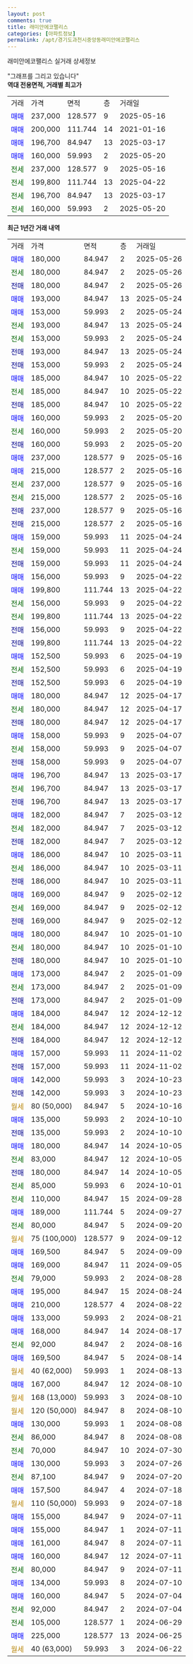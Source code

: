 ```yaml
---
layout: post
comments: true
title: 래미안에코팰리스
categories: [아파트정보]
permalink: /apt/경기도과천시중앙동래미안에코팰리스
---
```


래미안에코팰리스 실거래 상세정보

<script type="text/javascript">
  google.charts.load('current', {'packages':['line', 'corechart']});
  google.charts.setOnLoadCallback(drawChart);

  function drawChart() {
    var data = new google.visualization.DataTable();
    data.addColumn('date', '거래일');
    data.addColumn('number', "매매");
    data.addColumn('number', "전세");
    data.addColumn('number', "전매");

    data.addRows([[new Date(Date.parse("2025-05-26")), 180000, null, null], [new Date(Date.parse("2025-05-26")), null, 180000, null], [new Date(Date.parse("2025-05-26")), null, null, 180000], [new Date(Date.parse("2025-05-24")), 193000, null, null], [new Date(Date.parse("2025-05-24")), 153000, null, null], [new Date(Date.parse("2025-05-24")), null, 193000, null], [new Date(Date.parse("2025-05-24")), null, 153000, null], [new Date(Date.parse("2025-05-24")), null, null, 193000], [new Date(Date.parse("2025-05-24")), null, null, 153000], [new Date(Date.parse("2025-05-22")), 185000, null, null], [new Date(Date.parse("2025-05-22")), null, 185000, null], [new Date(Date.parse("2025-05-22")), null, null, 185000], [new Date(Date.parse("2025-05-20")), 160000, null, null], [new Date(Date.parse("2025-05-20")), null, 160000, null], [new Date(Date.parse("2025-05-20")), null, null, 160000], [new Date(Date.parse("2025-05-16")), 237000, null, null], [new Date(Date.parse("2025-05-16")), 215000, null, null], [new Date(Date.parse("2025-05-16")), null, 237000, null], [new Date(Date.parse("2025-05-16")), null, 215000, null], [new Date(Date.parse("2025-05-16")), null, null, 237000], [new Date(Date.parse("2025-05-16")), null, null, 215000], [new Date(Date.parse("2025-04-24")), 159000, null, null], [new Date(Date.parse("2025-04-24")), null, 159000, null], [new Date(Date.parse("2025-04-24")), null, null, 159000], [new Date(Date.parse("2025-04-22")), 156000, null, null], [new Date(Date.parse("2025-04-22")), 199800, null, null], [new Date(Date.parse("2025-04-22")), null, 156000, null], [new Date(Date.parse("2025-04-22")), null, 199800, null], [new Date(Date.parse("2025-04-22")), null, null, 156000], [new Date(Date.parse("2025-04-22")), null, null, 199800], [new Date(Date.parse("2025-04-19")), 152500, null, null], [new Date(Date.parse("2025-04-19")), null, 152500, null], [new Date(Date.parse("2025-04-19")), null, null, 152500], [new Date(Date.parse("2025-04-17")), 180000, null, null], [new Date(Date.parse("2025-04-17")), null, 180000, null], [new Date(Date.parse("2025-04-17")), null, null, 180000], [new Date(Date.parse("2025-04-07")), 158000, null, null], [new Date(Date.parse("2025-04-07")), null, 158000, null], [new Date(Date.parse("2025-04-07")), null, null, 158000], [new Date(Date.parse("2025-03-17")), 196700, null, null], [new Date(Date.parse("2025-03-17")), null, 196700, null], [new Date(Date.parse("2025-03-17")), null, null, 196700], [new Date(Date.parse("2025-03-12")), 182000, null, null], [new Date(Date.parse("2025-03-12")), null, 182000, null], [new Date(Date.parse("2025-03-12")), null, null, 182000], [new Date(Date.parse("2025-03-11")), 186000, null, null], [new Date(Date.parse("2025-03-11")), null, 186000, null], [new Date(Date.parse("2025-03-11")), null, null, 186000], [new Date(Date.parse("2025-02-12")), 169000, null, null], [new Date(Date.parse("2025-02-12")), null, 169000, null], [new Date(Date.parse("2025-02-12")), null, null, 169000], [new Date(Date.parse("2025-01-10")), 180000, null, null], [new Date(Date.parse("2025-01-10")), null, 180000, null], [new Date(Date.parse("2025-01-10")), null, null, 180000], [new Date(Date.parse("2025-01-09")), 173000, null, null], [new Date(Date.parse("2025-01-09")), null, 173000, null], [new Date(Date.parse("2025-01-09")), null, null, 173000], [new Date(Date.parse("2024-12-12")), 184000, null, null], [new Date(Date.parse("2024-12-12")), null, 184000, null], [new Date(Date.parse("2024-12-12")), null, null, 184000], [new Date(Date.parse("2024-11-02")), 157000, null, null], [new Date(Date.parse("2024-11-02")), null, null, 157000], [new Date(Date.parse("2024-10-23")), 142000, null, null], [new Date(Date.parse("2024-10-23")), null, null, 142000], [new Date(Date.parse("2024-10-16")), null, null, null], [new Date(Date.parse("2024-10-10")), 135000, null, null], [new Date(Date.parse("2024-10-10")), null, null, 135000], [new Date(Date.parse("2024-10-05")), 180000, null, null], [new Date(Date.parse("2024-10-05")), null, 83000, null], [new Date(Date.parse("2024-10-05")), null, null, 180000], [new Date(Date.parse("2024-10-01")), null, 85000, null], [new Date(Date.parse("2024-09-28")), null, 110000, null], [new Date(Date.parse("2024-09-27")), 189000, null, null], [new Date(Date.parse("2024-09-20")), null, 80000, null], [new Date(Date.parse("2024-09-12")), null, null, null], [new Date(Date.parse("2024-09-09")), 169500, null, null], [new Date(Date.parse("2024-09-05")), 169000, null, null], [new Date(Date.parse("2024-08-28")), null, 79000, null], [new Date(Date.parse("2024-08-24")), 195000, null, null], [new Date(Date.parse("2024-08-22")), 210000, null, null], [new Date(Date.parse("2024-08-21")), 133000, null, null], [new Date(Date.parse("2024-08-17")), 168000, null, null], [new Date(Date.parse("2024-08-16")), null, 92000, null], [new Date(Date.parse("2024-08-14")), 169500, null, null], [new Date(Date.parse("2024-08-13")), null, null, null], [new Date(Date.parse("2024-08-10")), 167000, null, null], [new Date(Date.parse("2024-08-10")), null, null, null], [new Date(Date.parse("2024-08-10")), null, null, null], [new Date(Date.parse("2024-08-08")), 130000, null, null], [new Date(Date.parse("2024-08-08")), null, 86000, null], [new Date(Date.parse("2024-07-30")), null, 70000, null], [new Date(Date.parse("2024-07-26")), 130000, null, null], [new Date(Date.parse("2024-07-20")), null, 87100, null], [new Date(Date.parse("2024-07-18")), 157500, null, null], [new Date(Date.parse("2024-07-18")), null, null, null], [new Date(Date.parse("2024-07-11")), 155000, null, null], [new Date(Date.parse("2024-07-11")), 155000, null, null], [new Date(Date.parse("2024-07-11")), 161000, null, null], [new Date(Date.parse("2024-07-11")), 160000, null, null], [new Date(Date.parse("2024-07-11")), null, 80000, null], [new Date(Date.parse("2024-07-10")), 134000, null, null], [new Date(Date.parse("2024-07-04")), 160000, null, null], [new Date(Date.parse("2024-07-04")), null, 92000, null], [new Date(Date.parse("2024-06-29")), null, 105000, null], [new Date(Date.parse("2024-06-25")), 225000, null, null], [new Date(Date.parse("2024-06-22")), null, null, null]]);

    var options = {
      hAxis: {
        format: 'yyyy/MM/dd'
      },    
      lineWidth: 0,
      pointsVisible: true,    
      title: '최근 1년간 유형별 실거래가 분포',
      legend: { position: 'bottom' }
    };

    var formatter = new google.visualization.NumberFormat({pattern:'###,###'} );
    formatter.format(data, 1);
    formatter.format(data, 2);
    
    setTimeout(function() {
        var chart = new google.visualization.LineChart(document.getElementById('columnchart_material'));
        chart.draw(data, (options));
        document.getElementById('loading').style.display = 'none';
    }, 200);
  }
</script>


<div id="loading" style="z-index:20; display: block; margin-left: 0px">"그래프를 그리고 있습니다"</div>
<div id="columnchart_material" style="width: 95%; margin-left: 0px; display: block"></div>
<!-- contents start -->
<b>역대 전용면적, 거래별 최고가</b>
<table class="sortable">
    <tr>
      <td>거래</td>
      <td>가격</td>
      <td>면적</td>
      <td>층</td>
      <td>거래일</td>
    </tr>
        <tr>
          <td><a style="color: blue">매매</a></td>
          <td>237,000</td>
          <td>128.577</td>
          <td>9</td>
          <td>2025-05-16</td>
        </tr>            <tr>
          <td><a style="color: blue">매매</a></td>
          <td>200,000</td>
          <td>111.744</td>
          <td>14</td>
          <td>2021-01-16</td>
        </tr>            <tr>
          <td><a style="color: blue">매매</a></td>
          <td>196,700</td>
          <td>84.947</td>
          <td>13</td>
          <td>2025-03-17</td>
        </tr>            <tr>
          <td><a style="color: blue">매매</a></td>
          <td>160,000</td>
          <td>59.993</td>
          <td>2</td>
          <td>2025-05-20</td>
        </tr>        
        <tr>
              <td><a style="color: darkgreen">전세</a></td>
              <td>237,000</td>
              <td>128.577</td>
              <td>9</td>
              <td>2025-05-16</td>
            </tr>            <tr>
              <td><a style="color: darkgreen">전세</a></td>
              <td>199,800</td>
              <td>111.744</td>
              <td>13</td>
              <td>2025-04-22</td>
            </tr>            <tr>
              <td><a style="color: darkgreen">전세</a></td>
              <td>196,700</td>
              <td>84.947</td>
              <td>13</td>
              <td>2025-03-17</td>
            </tr>            <tr>
              <td><a style="color: darkgreen">전세</a></td>
              <td>160,000</td>
              <td>59.993</td>
              <td>2</td>
              <td>2025-05-20</td>
            </tr>        
    
</table>

<b>최근 1년간 거래 내역</b>

<table class="sortable">
    <tr>
      <td>거래</td>
      <td>가격</td>
      <td>면적</td>
      <td>층</td>
      <td>거래일</td>
    </tr>
    <tr>
      <td><a style="color: blue">매매</a></td>
      <td>180,000</td>
      <td>84.947</td>
      <td>2</td>
      <td>2025-05-26</td>
    </tr>          <tr>
      <td><a style="color: darkgreen">전세</a></td>
      <td>180,000</td>
      <td>84.947</td>
      <td>2</td>
      <td>2025-05-26</td>
    </tr>          <tr>
      <td><a style="color: darkblue">전매</a></td>
      <td>180,000</td>
      <td>84.947</td>
      <td>2</td>
      <td>2025-05-26</td>
    </tr>          <tr>
      <td><a style="color: blue">매매</a></td>
      <td>193,000</td>
      <td>84.947</td>
      <td>13</td>
      <td>2025-05-24</td>
    </tr>          <tr>
      <td><a style="color: blue">매매</a></td>
      <td>153,000</td>
      <td>59.993</td>
      <td>2</td>
      <td>2025-05-24</td>
    </tr>          <tr>
      <td><a style="color: darkgreen">전세</a></td>
      <td>193,000</td>
      <td>84.947</td>
      <td>13</td>
      <td>2025-05-24</td>
    </tr>          <tr>
      <td><a style="color: darkgreen">전세</a></td>
      <td>153,000</td>
      <td>59.993</td>
      <td>2</td>
      <td>2025-05-24</td>
    </tr>          <tr>
      <td><a style="color: darkblue">전매</a></td>
      <td>193,000</td>
      <td>84.947</td>
      <td>13</td>
      <td>2025-05-24</td>
    </tr>          <tr>
      <td><a style="color: darkblue">전매</a></td>
      <td>153,000</td>
      <td>59.993</td>
      <td>2</td>
      <td>2025-05-24</td>
    </tr>          <tr>
      <td><a style="color: blue">매매</a></td>
      <td>185,000</td>
      <td>84.947</td>
      <td>10</td>
      <td>2025-05-22</td>
    </tr>          <tr>
      <td><a style="color: darkgreen">전세</a></td>
      <td>185,000</td>
      <td>84.947</td>
      <td>10</td>
      <td>2025-05-22</td>
    </tr>          <tr>
      <td><a style="color: darkblue">전매</a></td>
      <td>185,000</td>
      <td>84.947</td>
      <td>10</td>
      <td>2025-05-22</td>
    </tr>          <tr>
      <td><a style="color: blue">매매</a></td>
      <td>160,000</td>
      <td>59.993</td>
      <td>2</td>
      <td>2025-05-20</td>
    </tr>          <tr>
      <td><a style="color: darkgreen">전세</a></td>
      <td>160,000</td>
      <td>59.993</td>
      <td>2</td>
      <td>2025-05-20</td>
    </tr>          <tr>
      <td><a style="color: darkblue">전매</a></td>
      <td>160,000</td>
      <td>59.993</td>
      <td>2</td>
      <td>2025-05-20</td>
    </tr>          <tr>
      <td><a style="color: blue">매매</a></td>
      <td>237,000</td>
      <td>128.577</td>
      <td>9</td>
      <td>2025-05-16</td>
    </tr>          <tr>
      <td><a style="color: blue">매매</a></td>
      <td>215,000</td>
      <td>128.577</td>
      <td>2</td>
      <td>2025-05-16</td>
    </tr>          <tr>
      <td><a style="color: darkgreen">전세</a></td>
      <td>237,000</td>
      <td>128.577</td>
      <td>9</td>
      <td>2025-05-16</td>
    </tr>          <tr>
      <td><a style="color: darkgreen">전세</a></td>
      <td>215,000</td>
      <td>128.577</td>
      <td>2</td>
      <td>2025-05-16</td>
    </tr>          <tr>
      <td><a style="color: darkblue">전매</a></td>
      <td>237,000</td>
      <td>128.577</td>
      <td>9</td>
      <td>2025-05-16</td>
    </tr>          <tr>
      <td><a style="color: darkblue">전매</a></td>
      <td>215,000</td>
      <td>128.577</td>
      <td>2</td>
      <td>2025-05-16</td>
    </tr>          <tr>
      <td><a style="color: blue">매매</a></td>
      <td>159,000</td>
      <td>59.993</td>
      <td>11</td>
      <td>2025-04-24</td>
    </tr>          <tr>
      <td><a style="color: darkgreen">전세</a></td>
      <td>159,000</td>
      <td>59.993</td>
      <td>11</td>
      <td>2025-04-24</td>
    </tr>          <tr>
      <td><a style="color: darkblue">전매</a></td>
      <td>159,000</td>
      <td>59.993</td>
      <td>11</td>
      <td>2025-04-24</td>
    </tr>          <tr>
      <td><a style="color: blue">매매</a></td>
      <td>156,000</td>
      <td>59.993</td>
      <td>9</td>
      <td>2025-04-22</td>
    </tr>          <tr>
      <td><a style="color: blue">매매</a></td>
      <td>199,800</td>
      <td>111.744</td>
      <td>13</td>
      <td>2025-04-22</td>
    </tr>          <tr>
      <td><a style="color: darkgreen">전세</a></td>
      <td>156,000</td>
      <td>59.993</td>
      <td>9</td>
      <td>2025-04-22</td>
    </tr>          <tr>
      <td><a style="color: darkgreen">전세</a></td>
      <td>199,800</td>
      <td>111.744</td>
      <td>13</td>
      <td>2025-04-22</td>
    </tr>          <tr>
      <td><a style="color: darkblue">전매</a></td>
      <td>156,000</td>
      <td>59.993</td>
      <td>9</td>
      <td>2025-04-22</td>
    </tr>          <tr>
      <td><a style="color: darkblue">전매</a></td>
      <td>199,800</td>
      <td>111.744</td>
      <td>13</td>
      <td>2025-04-22</td>
    </tr>          <tr>
      <td><a style="color: blue">매매</a></td>
      <td>152,500</td>
      <td>59.993</td>
      <td>6</td>
      <td>2025-04-19</td>
    </tr>          <tr>
      <td><a style="color: darkgreen">전세</a></td>
      <td>152,500</td>
      <td>59.993</td>
      <td>6</td>
      <td>2025-04-19</td>
    </tr>          <tr>
      <td><a style="color: darkblue">전매</a></td>
      <td>152,500</td>
      <td>59.993</td>
      <td>6</td>
      <td>2025-04-19</td>
    </tr>          <tr>
      <td><a style="color: blue">매매</a></td>
      <td>180,000</td>
      <td>84.947</td>
      <td>12</td>
      <td>2025-04-17</td>
    </tr>          <tr>
      <td><a style="color: darkgreen">전세</a></td>
      <td>180,000</td>
      <td>84.947</td>
      <td>12</td>
      <td>2025-04-17</td>
    </tr>          <tr>
      <td><a style="color: darkblue">전매</a></td>
      <td>180,000</td>
      <td>84.947</td>
      <td>12</td>
      <td>2025-04-17</td>
    </tr>          <tr>
      <td><a style="color: blue">매매</a></td>
      <td>158,000</td>
      <td>59.993</td>
      <td>9</td>
      <td>2025-04-07</td>
    </tr>          <tr>
      <td><a style="color: darkgreen">전세</a></td>
      <td>158,000</td>
      <td>59.993</td>
      <td>9</td>
      <td>2025-04-07</td>
    </tr>          <tr>
      <td><a style="color: darkblue">전매</a></td>
      <td>158,000</td>
      <td>59.993</td>
      <td>9</td>
      <td>2025-04-07</td>
    </tr>          <tr>
      <td><a style="color: blue">매매</a></td>
      <td>196,700</td>
      <td>84.947</td>
      <td>13</td>
      <td>2025-03-17</td>
    </tr>          <tr>
      <td><a style="color: darkgreen">전세</a></td>
      <td>196,700</td>
      <td>84.947</td>
      <td>13</td>
      <td>2025-03-17</td>
    </tr>          <tr>
      <td><a style="color: darkblue">전매</a></td>
      <td>196,700</td>
      <td>84.947</td>
      <td>13</td>
      <td>2025-03-17</td>
    </tr>          <tr>
      <td><a style="color: blue">매매</a></td>
      <td>182,000</td>
      <td>84.947</td>
      <td>7</td>
      <td>2025-03-12</td>
    </tr>          <tr>
      <td><a style="color: darkgreen">전세</a></td>
      <td>182,000</td>
      <td>84.947</td>
      <td>7</td>
      <td>2025-03-12</td>
    </tr>          <tr>
      <td><a style="color: darkblue">전매</a></td>
      <td>182,000</td>
      <td>84.947</td>
      <td>7</td>
      <td>2025-03-12</td>
    </tr>          <tr>
      <td><a style="color: blue">매매</a></td>
      <td>186,000</td>
      <td>84.947</td>
      <td>10</td>
      <td>2025-03-11</td>
    </tr>          <tr>
      <td><a style="color: darkgreen">전세</a></td>
      <td>186,000</td>
      <td>84.947</td>
      <td>10</td>
      <td>2025-03-11</td>
    </tr>          <tr>
      <td><a style="color: darkblue">전매</a></td>
      <td>186,000</td>
      <td>84.947</td>
      <td>10</td>
      <td>2025-03-11</td>
    </tr>          <tr>
      <td><a style="color: blue">매매</a></td>
      <td>169,000</td>
      <td>84.947</td>
      <td>9</td>
      <td>2025-02-12</td>
    </tr>          <tr>
      <td><a style="color: darkgreen">전세</a></td>
      <td>169,000</td>
      <td>84.947</td>
      <td>9</td>
      <td>2025-02-12</td>
    </tr>          <tr>
      <td><a style="color: darkblue">전매</a></td>
      <td>169,000</td>
      <td>84.947</td>
      <td>9</td>
      <td>2025-02-12</td>
    </tr>          <tr>
      <td><a style="color: blue">매매</a></td>
      <td>180,000</td>
      <td>84.947</td>
      <td>10</td>
      <td>2025-01-10</td>
    </tr>          <tr>
      <td><a style="color: darkgreen">전세</a></td>
      <td>180,000</td>
      <td>84.947</td>
      <td>10</td>
      <td>2025-01-10</td>
    </tr>          <tr>
      <td><a style="color: darkblue">전매</a></td>
      <td>180,000</td>
      <td>84.947</td>
      <td>10</td>
      <td>2025-01-10</td>
    </tr>          <tr>
      <td><a style="color: blue">매매</a></td>
      <td>173,000</td>
      <td>84.947</td>
      <td>2</td>
      <td>2025-01-09</td>
    </tr>          <tr>
      <td><a style="color: darkgreen">전세</a></td>
      <td>173,000</td>
      <td>84.947</td>
      <td>2</td>
      <td>2025-01-09</td>
    </tr>          <tr>
      <td><a style="color: darkblue">전매</a></td>
      <td>173,000</td>
      <td>84.947</td>
      <td>2</td>
      <td>2025-01-09</td>
    </tr>          <tr>
      <td><a style="color: blue">매매</a></td>
      <td>184,000</td>
      <td>84.947</td>
      <td>12</td>
      <td>2024-12-12</td>
    </tr>          <tr>
      <td><a style="color: darkgreen">전세</a></td>
      <td>184,000</td>
      <td>84.947</td>
      <td>12</td>
      <td>2024-12-12</td>
    </tr>          <tr>
      <td><a style="color: darkblue">전매</a></td>
      <td>184,000</td>
      <td>84.947</td>
      <td>12</td>
      <td>2024-12-12</td>
    </tr>          <tr>
      <td><a style="color: blue">매매</a></td>
      <td>157,000</td>
      <td>59.993</td>
      <td>11</td>
      <td>2024-11-02</td>
    </tr>          <tr>
      <td><a style="color: darkblue">전매</a></td>
      <td>157,000</td>
      <td>59.993</td>
      <td>11</td>
      <td>2024-11-02</td>
    </tr>          <tr>
      <td><a style="color: blue">매매</a></td>
      <td>142,000</td>
      <td>59.993</td>
      <td>3</td>
      <td>2024-10-23</td>
    </tr>          <tr>
      <td><a style="color: darkblue">전매</a></td>
      <td>142,000</td>
      <td>59.993</td>
      <td>3</td>
      <td>2024-10-23</td>
    </tr>          <tr>
      <td><a style="color: darkgoldenrod">월세</a></td>
      <td>80 (50,000)</td>
      <td>84.947</td>
      <td>5</td>
      <td>2024-10-16</td>
    </tr>          <tr>
      <td><a style="color: blue">매매</a></td>
      <td>135,000</td>
      <td>59.993</td>
      <td>2</td>
      <td>2024-10-10</td>
    </tr>          <tr>
      <td><a style="color: darkblue">전매</a></td>
      <td>135,000</td>
      <td>59.993</td>
      <td>2</td>
      <td>2024-10-10</td>
    </tr>          <tr>
      <td><a style="color: blue">매매</a></td>
      <td>180,000</td>
      <td>84.947</td>
      <td>14</td>
      <td>2024-10-05</td>
    </tr>          <tr>
      <td><a style="color: darkgreen">전세</a></td>
      <td>83,000</td>
      <td>84.947</td>
      <td>12</td>
      <td>2024-10-05</td>
    </tr>          <tr>
      <td><a style="color: darkblue">전매</a></td>
      <td>180,000</td>
      <td>84.947</td>
      <td>14</td>
      <td>2024-10-05</td>
    </tr>          <tr>
      <td><a style="color: darkgreen">전세</a></td>
      <td>85,000</td>
      <td>59.993</td>
      <td>6</td>
      <td>2024-10-01</td>
    </tr>          <tr>
      <td><a style="color: darkgreen">전세</a></td>
      <td>110,000</td>
      <td>84.947</td>
      <td>15</td>
      <td>2024-09-28</td>
    </tr>          <tr>
      <td><a style="color: blue">매매</a></td>
      <td>189,000</td>
      <td>111.744</td>
      <td>5</td>
      <td>2024-09-27</td>
    </tr>          <tr>
      <td><a style="color: darkgreen">전세</a></td>
      <td>80,000</td>
      <td>84.947</td>
      <td>5</td>
      <td>2024-09-20</td>
    </tr>          <tr>
      <td><a style="color: darkgoldenrod">월세</a></td>
      <td>75 (100,000)</td>
      <td>128.577</td>
      <td>9</td>
      <td>2024-09-12</td>
    </tr>          <tr>
      <td><a style="color: blue">매매</a></td>
      <td>169,500</td>
      <td>84.947</td>
      <td>5</td>
      <td>2024-09-09</td>
    </tr>          <tr>
      <td><a style="color: blue">매매</a></td>
      <td>169,000</td>
      <td>84.947</td>
      <td>11</td>
      <td>2024-09-05</td>
    </tr>          <tr>
      <td><a style="color: darkgreen">전세</a></td>
      <td>79,000</td>
      <td>59.993</td>
      <td>2</td>
      <td>2024-08-28</td>
    </tr>          <tr>
      <td><a style="color: blue">매매</a></td>
      <td>195,000</td>
      <td>84.947</td>
      <td>15</td>
      <td>2024-08-24</td>
    </tr>          <tr>
      <td><a style="color: blue">매매</a></td>
      <td>210,000</td>
      <td>128.577</td>
      <td>4</td>
      <td>2024-08-22</td>
    </tr>          <tr>
      <td><a style="color: blue">매매</a></td>
      <td>133,000</td>
      <td>59.993</td>
      <td>2</td>
      <td>2024-08-21</td>
    </tr>          <tr>
      <td><a style="color: blue">매매</a></td>
      <td>168,000</td>
      <td>84.947</td>
      <td>14</td>
      <td>2024-08-17</td>
    </tr>          <tr>
      <td><a style="color: darkgreen">전세</a></td>
      <td>92,000</td>
      <td>84.947</td>
      <td>2</td>
      <td>2024-08-16</td>
    </tr>          <tr>
      <td><a style="color: blue">매매</a></td>
      <td>169,500</td>
      <td>84.947</td>
      <td>5</td>
      <td>2024-08-14</td>
    </tr>          <tr>
      <td><a style="color: darkgoldenrod">월세</a></td>
      <td>40 (62,000)</td>
      <td>59.993</td>
      <td>1</td>
      <td>2024-08-13</td>
    </tr>          <tr>
      <td><a style="color: blue">매매</a></td>
      <td>167,000</td>
      <td>84.947</td>
      <td>12</td>
      <td>2024-08-10</td>
    </tr>          <tr>
      <td><a style="color: darkgoldenrod">월세</a></td>
      <td>168 (13,000)</td>
      <td>59.993</td>
      <td>3</td>
      <td>2024-08-10</td>
    </tr>          <tr>
      <td><a style="color: darkgoldenrod">월세</a></td>
      <td>120 (50,000)</td>
      <td>84.947</td>
      <td>8</td>
      <td>2024-08-10</td>
    </tr>          <tr>
      <td><a style="color: blue">매매</a></td>
      <td>130,000</td>
      <td>59.993</td>
      <td>1</td>
      <td>2024-08-08</td>
    </tr>          <tr>
      <td><a style="color: darkgreen">전세</a></td>
      <td>86,000</td>
      <td>84.947</td>
      <td>8</td>
      <td>2024-08-08</td>
    </tr>          <tr>
      <td><a style="color: darkgreen">전세</a></td>
      <td>70,000</td>
      <td>84.947</td>
      <td>10</td>
      <td>2024-07-30</td>
    </tr>          <tr>
      <td><a style="color: blue">매매</a></td>
      <td>130,000</td>
      <td>59.993</td>
      <td>3</td>
      <td>2024-07-26</td>
    </tr>          <tr>
      <td><a style="color: darkgreen">전세</a></td>
      <td>87,100</td>
      <td>84.947</td>
      <td>9</td>
      <td>2024-07-20</td>
    </tr>          <tr>
      <td><a style="color: blue">매매</a></td>
      <td>157,500</td>
      <td>84.947</td>
      <td>4</td>
      <td>2024-07-18</td>
    </tr>          <tr>
      <td><a style="color: darkgoldenrod">월세</a></td>
      <td>110 (50,000)</td>
      <td>59.993</td>
      <td>9</td>
      <td>2024-07-18</td>
    </tr>          <tr>
      <td><a style="color: blue">매매</a></td>
      <td>155,000</td>
      <td>84.947</td>
      <td>9</td>
      <td>2024-07-11</td>
    </tr>          <tr>
      <td><a style="color: blue">매매</a></td>
      <td>155,000</td>
      <td>84.947</td>
      <td>1</td>
      <td>2024-07-11</td>
    </tr>          <tr>
      <td><a style="color: blue">매매</a></td>
      <td>161,000</td>
      <td>84.947</td>
      <td>8</td>
      <td>2024-07-11</td>
    </tr>          <tr>
      <td><a style="color: blue">매매</a></td>
      <td>160,000</td>
      <td>84.947</td>
      <td>12</td>
      <td>2024-07-11</td>
    </tr>          <tr>
      <td><a style="color: darkgreen">전세</a></td>
      <td>80,000</td>
      <td>84.947</td>
      <td>9</td>
      <td>2024-07-11</td>
    </tr>          <tr>
      <td><a style="color: blue">매매</a></td>
      <td>134,000</td>
      <td>59.993</td>
      <td>8</td>
      <td>2024-07-10</td>
    </tr>          <tr>
      <td><a style="color: blue">매매</a></td>
      <td>160,000</td>
      <td>84.947</td>
      <td>5</td>
      <td>2024-07-04</td>
    </tr>          <tr>
      <td><a style="color: darkgreen">전세</a></td>
      <td>92,000</td>
      <td>84.947</td>
      <td>2</td>
      <td>2024-07-04</td>
    </tr>          <tr>
      <td><a style="color: darkgreen">전세</a></td>
      <td>105,000</td>
      <td>128.577</td>
      <td>1</td>
      <td>2024-06-29</td>
    </tr>          <tr>
      <td><a style="color: blue">매매</a></td>
      <td>225,000</td>
      <td>128.577</td>
      <td>13</td>
      <td>2024-06-25</td>
    </tr>          <tr>
      <td><a style="color: darkgoldenrod">월세</a></td>
      <td>40 (63,000)</td>
      <td>59.993</td>
      <td>3</td>
      <td>2024-06-22</td>
    </tr>      </table>
<!-- contents end -->    

